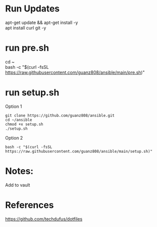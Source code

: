 # Run Updates
apt-get update && apt-get install -y  
apt install curl git -y  

# run pre.sh
cd ~  
bash -c "$(curl -fsSL https://raw.githubusercontent.com/guanz808/ansible/main/pre.sh)"

# run setup.sh
Option 1 
```
git clone https://github.com/guanz808/ansible.git
cd ~/ansible
chmod +x setup.sh 
./setup.sh
```
Option 2 
```
bash -c "$(curl -fsSL https://raw.githubusercontent.com/guanz808/ansible/main/setup.sh)"
```


# Notes:
Add <userName> to vault

# References
https://github.com/techdufus/dotfiles